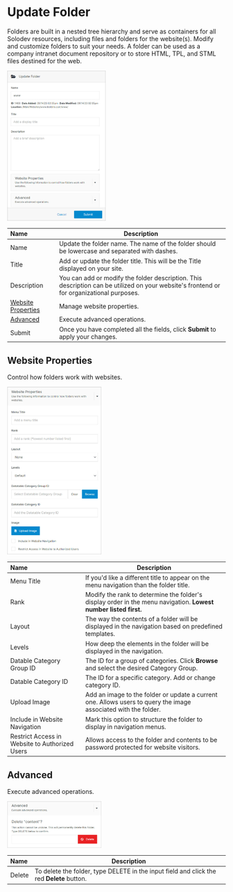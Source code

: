 # Update Folder 

Folders are built in a nested tree hierarchy and serve as containers for all Solodev resources, including files and folders for the website(s). Modify and customize folders to suit your needs. A folder can be used as a company intranet document repository or to store HTML, TPL, and STML files destined for the web.

<p><img src="../../../../images/folders/update-folder.jpg" alt="Update Folder Modal" style="width: 45%;"></p>

**Name** | **Description**
:--- | ---
Name | Update the folder name. The name of the folder should be lowercase and separated with dashes.
Title | Add or update the folder title. This will be the Title displayed on your site. 
Description | You can add or modify the folder description. This description can be utilized on your website's frontend or<br> for organizational purposes.
[Website Properties](/workspace/websites/folder/update-folder//#website-properties) | Manage website properties.
[Advanced](/workspace/websites/folder/update-folder//#advanced) | Execute advanced operations.
Submit | Once you have completed all the fields, click **Submit** to apply your changes.

## Website Properties

Control how folders work with websites.

<p><img src="../../../../images/folders/website-properties.jpg" alt="Website Properties Accordion" style="width: 43%;"></p>

**Name** | **Description**
:--- | ---
Menu Title | If you'd like a different title to appear on the menu navigation than the folder title.
Rank | Modify the rank to determine the folder's display order in the menu navigation. **Lowest number listed first.**
Layout | The way the contents of a folder will be displayed in the navigation based on predefined templates. 
Levels | How deep the elements in the folder will be displayed in the navigation.
Datable Category Group ID | The ID for a group of categories. Click **Browse** and select the desired Category Group.
Datable Category ID | The ID for a specific category. Add or change category ID.
Upload Image | Add an image to the folder or update a current one. Allows users to query the image associated with the folder.
Include in Website Navigation | Mark this option to structure the folder to display in navigation menus.
Restrict Access in Website to Authorized Users | Allows access to the folder and contents to be password protected for website visitors.

## Advanced

Execute advanced operations.

<p><img src="../../../../images/folders/advanced.jpg" alt="Advanced Accordion" style="width: 43%;"></p>

**Name** | **Description**
:--- | ---
Delete | To delete the folder, type DELETE in the input field and click the red **Delete** button.